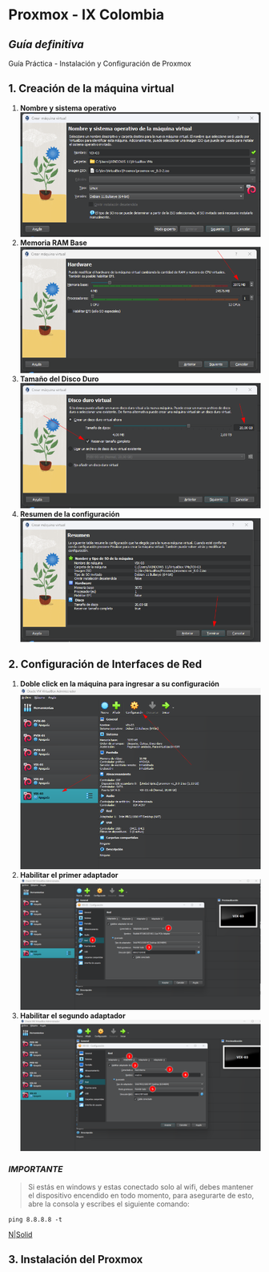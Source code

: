 # Proxmox - IX Colombia
## _Guía definitiva_
Guía Práctica - Instalación y Configuración de Proxmox

## 1. Creación de la máquina virtual
  1. **Nombre y sistema operativo** ![N|Solid][001]
  2. **Memoria RAM Base** ![N|Solid][002]
  3. **Tamaño del Disco Duro** ![N|Solid][003] 
  4. **Resumen de la configuración** ![N|Solid][004]

## 2. Configuración de Interfaces de Red
  1. **Doble click en la máquina para ingresar a su configuración**![N|Solid][005]
  2. **Habilitar el primer adaptador**![N|Solid][006]
  3. **Habilitar el segundo adaptador**![N|Solid][007]


### _IMPORTANTE_
  >Si estás en windows y estas conectado solo al wifi, debes mantener el dispositivo encendido en todo momento, para asegurarte de esto, abre la consola y escribes el siguiente comando:

```
ping 8.8.8.8 -t
```
[N|Solid][008]

## 3. Instalación del Proxmox



[001]: https://raw.githubusercontent.com/ebertlast/proxmox/master/assets/0001.png
[002]: https://raw.githubusercontent.com/ebertlast/proxmox/master/assets/0002.png
[003]: https://raw.githubusercontent.com/ebertlast/proxmox/master/assets/0003.png
[004]: https://raw.githubusercontent.com/ebertlast/proxmox/master/assets/0004.png
[005]: https://raw.githubusercontent.com/ebertlast/proxmox/master/assets/0005.png
[006]: https://raw.githubusercontent.com/ebertlast/proxmox/master/assets/0006.png
[007]: https://raw.githubusercontent.com/ebertlast/proxmox/master/assets/0007.png
[008]: https://raw.githubusercontent.com/ebertlast/proxmox/master/assets/0008.png
[009]: https://raw.githubusercontent.com/ebertlast/proxmox/master/assets/0009.png

[Naranja]: http://icons.iconarchive.com/icons/google/noto-emoji-animals-nature/256/22221-cat-icon.png